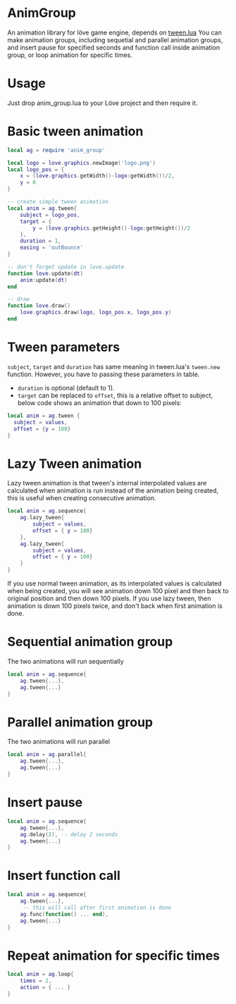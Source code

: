 # AnimGroup
An animation library for löve game engine, depends on [tween.lua](https://github.com/kikito/tween.lua)
You can make animation groups, including sequetial and parallel animation groups, 
and insert pause for specified seconds and function call inside animation group, or loop animation for specific times.

# Usage
Just drop anim_group.lua to your Löve project and then require it.

# Basic tween animation

```lua
local ag = require 'anim_group'

local logo = love.graphics.newImage('logo.png')
local logo_pos = {
	x = (love.graphics.getWidth()-logo:getWidth())/2,
	y = 0
}

-- create simple tween animation
local anim = ag.tween{
	subject = logo_pos,
	target = {
		y = (love.graphics.getHeight()-logo:getHeight())/2
	},
	duration = 1, 
	easing = 'outBounce'
}

-- don't forget update in love.update
function love.update(dt)
	anim:update(dt)
end

-- draw
function love.draw()
	love.graphics.draw(logo, logo_pos.x, logo_pos.y)
end

```

# Tween parameters
`subject`,  `target` and `duration` has same meaning in tween.lua's `tween.new ` function. However,  you have to passing these parameters in table.
 * `duration` is optional (default to 1). 
 * `target` can be replaced to `offset`, this is a relative offset to subject, below code shows an animation that down to 100 pixels:
```lua
local anim = ag.tween {
  subject = values,
  offset = {y = 100}
}
```

# Lazy Tween animation
Lazy tween animation is that tween's internal interpolated values are calculated when animation is run instead of the animation being created, this is useful when creating consecutive animation.

```lua
local anim = ag.sequence{
	ag.lazy_tween{
		subject = values,
		offset = { y = 100}
	},
	ag.lazy_tween{
		subject = values,
		offset = { y = 100}
	}
}
```

If you use normal tween animation, as its interpolated values is calculated when being created, you will see animation down 100 pixel and then back to original position and then down 100 pixels. If you use lazy tween, then animation is down 100 pixels twice, and don't back when first animation is done.

# Sequential animation group

The two animations will run sequentially
```lua
local anim = ag.sequence{
	ag.tween{...}, 
	ag.tween{...}
}
```

# Parallel animation group
The two animations will run parallel
```lua
local anim = ag.parallel{
	ag.tween{...}, 
	ag.tween{...}
}
```

# Insert pause
```lua
local anim = ag.sequence{
	ag.tween{...}, 
	ag.delay(2), -- delay 2 seconds
	ag.tween{...}
}
```

# Insert function call
```lua
local anim = ag.sequence{
	ag.tween{...}, 
	 -- this will call after first animation is done
	ag.func(function() ... end), 
	ag.tween{...}
}
```

# Repeat animation for specific times
```lua
local anim = ag.loop{
	times = 2,
	action = { ... } 
}
```
